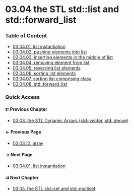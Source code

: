 # 03.04 the STL std::list and std::forward_list

### Table of Content

* [03.04.01. list instantiation](./01.instantiation.md)
* [03.04.02. pushing elements into list](./02.push.md)
* [03.04.03. inserting elements in the middle of list](./03.insertion.md)
* [03.04.04. removing element from list](./04.remove.md)
* [03.04.05. reversing list elements](./05.reverse.md)
* [03.04.06. sorting list elements](./06.sort.md)
* [03.04.07. sorting list comprising class](./07.sort_class.md)
* [03.04.08. std::forward_list](./08.forward_list.md)

### Quick Access

<div class="previous_chapter pagination">

#### &#8647; Previous Chapter

* [03.03. the STL Dynamic Arrays &lpar;std::vector, std::deque&rpar;](./../../03.stl/03.array/README.md)
</div>

<div class="previous_page pagination">

#### &#8592; Previous Page

* [03.03.12. array](./../../03.stl/03.array/12.array.md)

</div>
<div class="next_page pagination">

#### &#8594; Next Page

* [03.04.01. list instantiation](./../../03.stl/04.list/01.instantiation.md)

</div>
<div class="next_chapter pagination">

#### &#8649; Next Chapter

* [03.05. the STL std::set and std::multiset](./../../03.stl/05.set/README.md)

</div>
